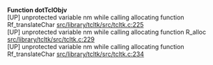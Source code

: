   
__Function dotTclObjv__  
  [UP] unprotected variable nm while calling allocating function Rf_translateChar [src/library/tcltk/src/tcltk.c:225](https://github.com/wch/r-source/blob/e3f7a145b1e5b2f74c949cb5779623ea7e76e6be/src/library/tcltk/src/tcltk.c/#L225)  
  [UP] unprotected variable nm while calling allocating function R_alloc [src/library/tcltk/src/tcltk.c:229](https://github.com/wch/r-source/blob/e3f7a145b1e5b2f74c949cb5779623ea7e76e6be/src/library/tcltk/src/tcltk.c/#L229)  
  [UP] unprotected variable nm while calling allocating function Rf_translateChar [src/library/tcltk/src/tcltk.c:234](https://github.com/wch/r-source/blob/e3f7a145b1e5b2f74c949cb5779623ea7e76e6be/src/library/tcltk/src/tcltk.c/#L234)  
